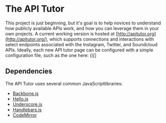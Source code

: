 The API Tutor
==========
This project is just beginning, but it's goal is to help novices to understand how publicly available APIs work, and how you can leverage them in your own projects. A current working version is hosted at [http://apitutor.org](http://apitutor.org/), which supports connections and interactions with select endpoints associated with the Instagram, Twitter, and Soundcloud APIs. Ideally, each new API tutor page can be configured with a simple configuration file, such as the one here:
()[]


Dependencies
---------
The API Tutor uses several common JavaScriptlibraries:

* [Backbone.js](http://backbonejs.org/)
* [Hello.js](http://adodson.com/hello.js/)
* [Underscore.js](http://underscorejs.org/)
* [Handlebars.js](http://handlebarsjs.com/)
* [CodeMirror](https://codemirror.net/)

